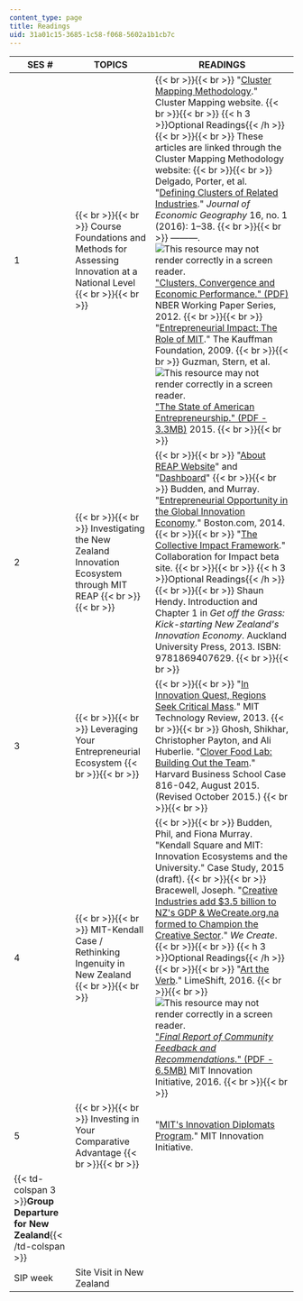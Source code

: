 ```yaml
---
content_type: page
title: Readings
uid: 31a01c15-3685-1c58-f068-5602a1b1cb7c
---
```


| SES # | TOPICS | READINGS |
| --- | --- | --- |
| 1 |  {{< br >}}{{< br >}} Course Foundations and Methods for Assessing Innovation at a National Level {{< br >}}{{< br >}}  |  {{< br >}}{{< br >}} "[Cluster Mapping Methodology](http://clustermapping.us/content/cluster-mapping-methodology)." Cluster Mapping website. {{< br >}}{{< br >}} {{< h 3 >}}Optional Readings{{< /h >}} {{< br >}}{{< br >}} These articles are linked through the Cluster Mapping Methodology website: {{< br >}}{{< br >}} Delgado, Porter, et al. "[Defining Clusters of Related Industries](http://dx.doi.org/10.1093/jeg/lbv017)." _Journal of Economic Geography_ 16, no. 1 (2016): 1–38. {{< br >}}{{< br >}} ———. ![This resource may not render correctly in a screen reader.](/images/inacessible.gif)["Clusters, Convergence and Economic Performance." (PDF)](http://dx.doi.org/10.3386/w18250) NBER Working Paper Series, 2012. {{< br >}}{{< br >}} "[Entrepreneurial Impact: The Role of MIT](http://www.kauffman.org/what-we-do/research/2009/08/entrepreneurial-impact-the-role-of-mit)." The Kauffman Foundation, 2009. {{< br >}}{{< br >}} Guzman, Stern, et al. ![This resource may not render correctly in a screen reader.](/images/inacessible.gif)["The State of American Entrepreneurship." (PDF - 3.3MB)](http://dx.doi.org/10.3386/w22095) 2015. {{< br >}}{{< br >}}  |
| 2 |  {{< br >}}{{< br >}} Investigating the New Zealand Innovation Ecosystem through MIT REAP {{< br >}}{{< br >}}  |  {{< br >}}{{< br >}} "[About REAP Website](http://reap.mit.edu/about/)" and "[Dashboard](http://reap.mit.edu/dashboard/)" {{< br >}}{{< br >}} Budden, and Murray. "[Entrepreneurial Opportunity in the Global Innovation Economy](http://archive.boston.com/business/blogs/global-business-hub/2014/01/greater_boston_1.html)." Boston.com, 2014. {{< br >}}{{< br >}} "[The Collective Impact Framework](https://enm.org.nz/application/files/5714/2370/3141/The_Collective_Impact_Framework-Part_B-Biodiversity-Example.pdf)." Collaboration for Impact beta site. {{< br >}}{{< br >}} {{< h 3 >}}Optional Readings{{< /h >}} {{< br >}}{{< br >}} Shaun Hendy. Introduction and Chapter 1 in _Get off the Grass: Kick-starting New Zealand's Innovation Economy_. Auckland University Press, 2013. ISBN: 9781869407629. {{< br >}}{{< br >}}  |
| 3 |  {{< br >}}{{< br >}} Leveraging Your Entrepreneurial Ecosystem {{< br >}}{{< br >}}  |  {{< br >}}{{< br >}} "[In Innovation Quest, Regions Seek Critical Mass](https://www.technologyreview.com/s/516501/in-innovation-quest-regions-seek-critical-mass/)." MIT Technology Review, 2013. {{< br >}}{{< br >}} Ghosh, Shikhar, Christopher Payton, and Ali Huberlie. "[Clover Food Lab: Building Out the Team](https://hbr.org/product/Clover-Food-Lab--Building/an/816042-PDF-ENG)." Harvard Business School Case 816-042, August 2015. (Revised October 2015.) {{< br >}}{{< br >}}  |
| 4 |  {{< br >}}{{< br >}} MIT-Kendall Case / Rethinking Ingenuity in New Zealand {{< br >}}{{< br >}}  |  {{< br >}}{{< br >}} Budden, Phil, and Fiona Murray. "Kendall Square and MIT: Innovation Ecosystems and the University." Case Study, 2015 (draft). {{< br >}}{{< br >}} Bracewell, Joseph. "[Creative Industries add $3.5 billion to NZ's GDP & WeCreate.org.na formed to Champion the Creative Sector](http://wecreate.org.nz/427/)." _We Create_. {{< br >}}{{< br >}} {{< h 3 >}}Optional Readings{{< /h >}} {{< br >}}{{< br >}} "[Art the Verb](http://limeshift.com/art-the-verb)." LimeShift, 2016. {{< br >}}{{< br >}} ![This resource may not render correctly in a screen reader.](/images/inacessible.gif)["_Final Report of Community Feedback and Recommendations_." (PDF - 6.5MB)](http://innovation.mit.edu/assets/MIT-Innovation-Initiative-Final-Report-Jan-2016.pdf) MIT Innovation Initiative, 2016. {{< br >}}{{< br >}}  |
| 5 |  {{< br >}}{{< br >}} Investing in Your Comparative Advantage {{< br >}}{{< br >}}  | "[MIT's Innovation Diplomats Program](http://innovation.mit.edu/education-practice/innovation-diplomats/)." MIT Innovation Initiative. |
| {{< td-colspan 3 >}}**Group Departure for New Zealand**{{< /td-colspan >}} |||
| SIP week | Site Visit in New Zealand |